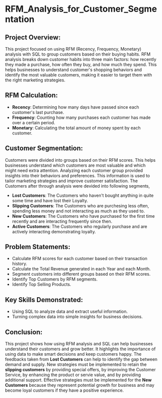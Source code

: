 # RFM_Analysis_for_Customer_Segmentation
## Project Overview:
This project focused on using RFM (Recency, Frequency, Monetary) analysis with SQL to group customers based on their buying habits. RFM analysis breaks down customer habits into three main factors: how recently they made a purchase, how often they buy, and how much they spend. This helps businesses to understand customer's shopping behaviors and identify the most valuable customers, making it easier to target them with the right marketing strategies.

## RFM Calculation:
- **Recency**: Determining how many days have passed since each customer's last purchase.
- **Frequency**: Counting how many purchases each customer has made over a certain period.
- **Monetary**: Calculating the total amount of money spent by each customer.

## Customer Segmentation:
Customers were divided into groups based on their RFM scores. This helps businesses understand which customers are most valuable and which might need extra attention. Analyzing each customer group provided insights into their behaviors and preferences. This information is used to tailor marketing strategies and improve customer satisfaction. The Customers after through analysis were devided into following segments,
- **Lost Customers**: The Customers who haven't bought anything in quite some time and have lost their Loyalty.
- **Slipping Customers**: The Customers who are purchesing less often, spending less money and not interacting as much as they used to.
- **New Customers**: The Customers who have purchased for the first time recently and are interacting frequently since then.
- **Active Customers**: The Customers who regularly purchase and are actively interacting demonstrating loyalty.

## Problem Statements:
- Calculate RFM scores for each customer based on their transaction history.
- Calculate the Total Revenue generated in each Year and each Month.
- Segment customers into different groups based on their RFM scores.
- Identify Top Customers by RFM segments.
- Identify Top Selling Products.

## Key Skills Demonstrated:
- Using SQL to analyze data and extract useful information.
- Turning complex data into simple insights for business decisions.

## Conclusion:
This project shows how using RFM analysis and SQL can help businesses understand their customers and grow better. It highlights the importance of using data to make smart decisions and keep customers happy. The feedbacks taken from **Lost Customers** can help to identify the gap between demand and supply. New strategies must be implemented to retain the **slipping customers** by providing special offers, by improving the Customer Service, by enhancing the product or servie value, and by providing additional support. Effective strategies must be implemented for the **New Customers** because they represent potential growth for business and may become loyal customers if they have a positive experience. 

